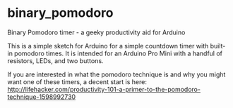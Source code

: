 # binary_pomodoro
Binary Pomodoro timer - a geeky productivity aid for Arduino

This is a simple sketch for Arduino for a simple countdown timer with built-in
pomodoro times. It is intended for an Arduino Pro Mini with a handful of resistors,
LEDs, and two buttons.

If you are interested in what the pomodoro technique is and why you might want one
of these timers, a decent start is here: http://lifehacker.com/productivity-101-a-primer-to-the-pomodoro-technique-1598992730
